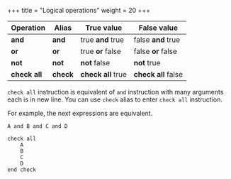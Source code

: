 +++
title = "Logical operations"
weight = 20
+++

| Operation | Alias | True value | False value |
|-----------|-------|-----------------------|------------------------|
|**and**    |**and**| true **and** true     | false **and** true     |
|**or**     |**or** | true **or** false     | false **or** false     |
|**not**    |**not**| **not** false         | **not** true           |
|**check all**|**check**| **check all** true| **check all** false    |


`check all` instruction is equivalent of `and` instruction with many arguments each is in new line. You can use `check` alias to enter `check all` instruction.

For example,  the next expressions are equivalent. 

```
A and B and C and D
```

```
check all
    A
    B
    C
    D
end check
```